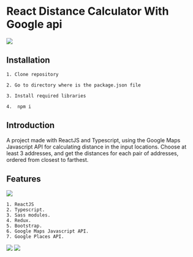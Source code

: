 # React Distance Calculator With Google api

<img src="./src/assets/img/1.png" />

## Installation

    1. Clone repository

    2. Go to directory where is the package.json file

    3. Install required libraries

    4.  npm i

 ## Introduction

 A project made with ReactJS and Typescript, using the Google Maps Javascript API for calculating distance in the input locations. 
 Choose at least 3 addresses, and get the distances for each pair of addresses, ordered from closest to farthest.

## Features

<img src="./src/assets/img/1.png" />

    1. ReactJS
    2. Typescript.
    3. Sass modules.
    4. Redux.
    5. Bootstrap.
    6. Google Maps Javascript API.
    7. Google Places API.

<img src="./src/assets/img/2.png" />
<img src="./src/assets/img/3.png" />
